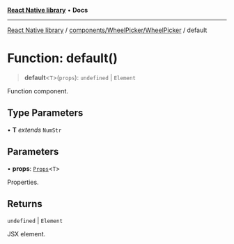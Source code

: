 [**React Native library**](../../../../index.md) • **Docs**

***

[React Native library](../../../../modules.md) / [components/WheelPicker/WheelPicker](../index.md) / default

# Function: default()

> **default**\<`T`\>(`props`): `undefined` \| `Element`

Function component.

## Type Parameters

• **T** *extends* `NumStr`

## Parameters

• **props**: [`Props`](../../BaseWheelPicker/interfaces/Props.md)\<`T`\>

Properties.

## Returns

`undefined` \| `Element`

JSX element.
